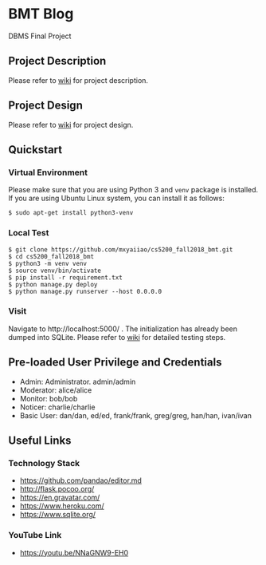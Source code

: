 # BMT Blog
DBMS Final Project

## Project Description
Please refer to [wiki][description] for project description.

## Project Design
Please refer to [wiki][design] for project design.

## Quickstart
### Virtual Environment
Please make sure that you are using Python 3 and `venv` package is installed. 
If you are using Ubuntu Linux system, you can install it as follows:
```
$ sudo apt-get install python3-venv
```
### Local Test
```
$ git clone https://github.com/mxyaiiao/cs5200_fall2018_bmt.git
$ cd cs5200_fall2018_bmt
$ python3 -m venv venv
$ source venv/bin/activate
$ pip install -r requirement.txt
$ python manage.py deploy
$ python manage.py runserver --host 0.0.0.0
```
### Visit
Navigate to http://localhost:5000/ . 
The initialization has already been dumped into SQLite. 
Please refer to [wiki][test] for detailed testing steps.

## Pre-loaded User Privilege and Credentials
* Admin: Administrator. admin/admin
* Moderator: alice/alice
* Monitor: bob/bob
* Noticer: charlie/charlie
* Basic User: dan/dan, ed/ed, frank/frank, greg/greg, han/han, ivan/ivan

## Useful Links
### Technology Stack
* https://github.com/pandao/editor.md
* http://flask.pocoo.org/
* https://en.gravatar.com/
* https://www.heroku.com/
* https://www.sqlite.org/
### YouTube Link
* https://youtu.be/NNaGNW9-EH0

[description]: https://github.com/mxyaiiao/cs5200_fall2018_bmt/wiki/Project
[design]: https://github.com/mxyaiiao/cs5200_fall2018_bmt/wiki/Design
[test]: https://github.com/mxyaiiao/cs5200_fall2018_bmt/wiki/Testing
